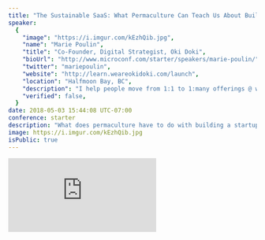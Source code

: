 ```yaml
---
title: "The Sustainable SaaS: What Permaculture Can Teach Us About Building Software"
speaker:
  {
    "image": "https://i.imgur.com/kEzhQib.jpg",
    "name": "Marie Poulin",
    "title": "Co-Founder, Digital Strategist, Oki Doki",
    "bioUrl": "http://www.microconf.com/starter/speakers/marie-poulin/",
    "twitter": "mariepoulin",
    "website": "http://learn.weareokidoki.com/launch",
    "location": "Halfmoon Bay, BC",
    "description": "I help people move from 1:1 to 1:many offerings @ weareokidoki.com  Saas co-founder, online courses + programs: doki.io",
    "verified": false,
  }
date: 2018-05-03 15:44:08 UTC-07:00
conference: starter
description: "What does permaculture have to do with building a startup? Everything."
image: https://i.imgur.com/kEzhQib.jpg
isPublic: true
---
```


<div class="iframe-wrapper"><iframe class="responsive-iframe" src="https://www.facebook.com/plugins/video.php?href=https%3A%2F%2Fbusiness.facebook.com%2Fteamlanio%2Fvideos%2F1679392802109343%2F&show_text=0&width=560" scrolling="no" frameborder="0" allowTransparency="true" allowFullScreen="true" /></div>

You'll learn:

- one
- two
- three

# Marie Poulin

![Marie, Ben, and Mochi's company - Oki Doki - helps people launch online courses and productized services.](https://i.imgur.com/h7g4mwF.jpg)

Marie started attending MicroConf three years ago and wishes she had started going earlier. She's made a lot of mistakes in her business that could've been avoided if she'd followed the advice of MicroConf.

This talk is a very honest behind-the-scenes look at what's happened since her company - [Oki Doki](https://oki.doki.io/) - launched, and their journey to sustainability.

Marie and Ben couldn't afford the expensive real estate in Vancouver while bootstrapping, so they bought a half-acre property on the Sunshine Coast of Canada.

![Marie, Ben, and Mochi's property on the Sunshine Coast of Canada.](https://i.imgur.com/IKm1wvA.jpg)

They had no idea how to maintain the land or gardens. On the suggestion of a friend, Marie decided to take a class in permaculture. The class promised to "become a more conscious designer of your life, landscape, relationships, and work while learning how to save time, energy, and money." That sounded compelling!

# Permaculture

![Permaculture principles, with highlighted principles relevant to SaaS. #large](https://i.imgur.com/WDG7u8H.png)

According to Toby Hemenway - a leading permaculturist - permaculture is "a set of techniques and principles for designing sustainable human settlements." It's a practice for clarifying what you want and how to sustainably get it.

In studying Permaculture, Marie noticed many parallels to what she wanted out of her SaaS business. She wondered what her business would look like if she approached it with the same intentionality as she was thinking about her land.

<!-- Outline:

- How we launched our idea(s)
- what we got wrong (and right)
- What permaculture can teach us
- What it means for you -->

# Oki Doki

Ben and Marie teamed up in early 2014 to form Oki Doki. Marie handled web design and strategy while Ben handled development projects. Though they'd teamed up, they kept their processes and clients separate.

Marie's clients were well paying people who had online courses, membership programs, and productized services. It took a lot of manual work for her to set up her clients' custom integrations in a hodge podge of WordPress plugins.

Ben had the idea to build their own course platform to automate Marie's tedious client setup process. They started building Doki later that year, though they didn't do any customer research or audience building.

In parallel, Marie was developing a program to help web designers transition into the role of digital strategist called Digital Strategy School. She raised \$10k pre-selling an alpha version of the course, and \$50k pre-selling the beta to a list of only 300 people.

Now that they had some money banked up, Ben decided to go full time building Doki.

## Permaculture Lesson 1: Observe & Interact

![Marie and Ben learned that any plants left uncovered were an all-you-can-eat buffet for deer.](https://i.imgur.com/NwgkEny.jpg)

In permaculture, you study everything you can about the land before making major decisions. What are the temperature ranges? Where does the sun and shade land? Are there predators? What plants are fertile? Before you've observed the environment, it's easy to make avoidable mistakes like planting uncovered alpine strawberries that get feasted on by local deer.

They'd made a similar mistake building Doki. They didn't do any deep-digging customer interviews to help understand their customer landscape before going all-in. They didn't consider what their lives would look like if the business succeeded.

The permaculture lesson Marie learned was to make sure she truly, deeply understood the landscape before starting to build. That means 20-100 deep customer interviews to understand why things happen the way they do before touching a line of code.

<!-- ![Oki Doki's path skipped the necessary permaculture lessons](https://i.imgur.com/RmHX1pX.png) -->

## Permaculture Lesson 2: Use Small and Slow Solutions

![A perfect tropical oasis isn't where to start, it's where you incrementally build to.](https://i.imgur.com/KNwyUnB.jpg)

In permaculture, it's infeasible to start by building a perfect tropical oasis in your backyard. A better step would be a simple raised garden bed.

When building software, instead of spending months building perfect scale-ready over-engineered infrastructure, start with the smallest useful thing you can sell to a customer. What's the "single raised garden bed" version of your application?

Marie and Ben made the mistake of building too much too fast for Doki. The first version of their software was built in secret with extravagant features (like complex multi-user permissions). Their first product demo happened after the product was already built.

A better first version of Doki could've looked like a single landing page with signup blog posts, a few prototypes, and office hour consultations. By watching people use the small pieces they built, it would've been much clearer which parts of Doki were intuitive and which weren't. By having more conversations with their audience of course creators, they would've better understood their challenges. By sharing early concepts of Doki, they would've let their customers lead their innovation.

Instead, they spent so much time building Doki in secret that they were afraid to tell people about it, because that would mean they could fail.

Even with these mistakes, they managed to get to \$1k MRR from their immediate network at the beginning of 2016.

## Permaculture Lesson 3: Design from patterns to details

In permaculture, following high level patterns of working with nature are more important than most detailed decisions. Instead of worrying about what color to paint your house facing the road, face your house to the sun. Instead of deliberating what type of grass to plant in your lawn, plant a garden.

In software, it's easy to get caught up in the details of what technical stack to use or what specific features to implement. Instead, focus on the bigger picture. What do your users actually care about?

Once Marie and Ben started having conversations with users, they realized the reason they were interested in a course platform was to diversify their consulting offerings. Users were interested in solving the problem of how to turn their one-on-one consulting into a course. Instead of caring about specific software features, Doki's users wanted help building courses.

To help broaden her focus and make sure she wasn't getting caught in the details, Marie found it useful to ask "how might we...?" questions. For example, "how might we improve the experience of teaching?" High-level pattern questions like this lead to better solutions than trying to optimize your course platform software's refresh time.

## Permaculture lesson 4: Integrate, rather than segregate

![Chickens integrated with plants creates an environment of healthier chickens and plants.](https://i.imgur.com/xWk5X7M.jpg)

In permaculture, complementary systems are brought together to make a healthier ecosystem.

Marie was running Digital Strategy School and Ben was building Doki completely separately, but Ben couldn't build and market Doki alone. Marie wondered how they could better integrate their efforts.

![Marie and Ben launched a product - Run Your Learning Launch - to help people learn how to launch their first course, which integrated perfectly with Doki and private consulting.](https://i.imgur.com/uAGo3ik.jpg)

Marie put Digital Strategy School on hold and doubled down on building a course to help people launch their first course - Run Your Learning Launch. She also returned to course consulting services. Marie and Ben found it was easier to sell \$2k/mo consulting retainers than a \$49/mo SaaS subscription.

In working more with clients 1:1, she noticed they were:

- spending too long building their courses before validating their ideas with their learners
- fire-hosing their learners with too much information up front
- expecting their first courses to replace their client income

These lessons could be used to improve her Run Your Learning Launch course and the Doki software platform.

Marie and Ben now had an integrated product/SaaS/service ecosystem. Marie's Run Your Learning Launch course helped people learn how to create a course, which could lead people to using the Doki SaaS platform to host their course and book course consulting

## 5. Creatively use and respond to change

![Marie and Ben adapted their language and features to serve their best customers.](https://i.imgur.com/xNsrrqZ.png)

In permaculture, problems are looked at as potential solutions. Instead of having too many aphids, perhaps you have an ecosystem that could support more ladybugs.

Marie and Ben had to adapt their business in a way that made sense for the way they worked with people. After two years of working with course creators and coaches, they had a much better understanding of who their best customers were and what their problems were.

With this improved understanding, they could stop worrying about what their competitors were doing and focus on what their customers needed. This focused their copy and features.

# Takeaway

![Marie, Ben, and Mochi living a great life with their small business.](https://i.imgur.com/g1e2EDU.jpg)

It took OKI DOKI 3 years to find their groove and become sustainable, and they feel great about that pace. They've made a conscious choice to grow slowly with less stress and less FOMO.

What do you want to get out of your SaaS, and how hard are you willing to work for it? Why hustle harder for a life you already have? You can make a great living as a small company and love life.

# Questions

**How do you set ground rules being married to your business partner? Have you set up "just in case" scenarios?**

_We treat each other like equals and give each other a ton of autonomy. We found out we have to have a meeting every week to get on the same page. Weekly meetings and check-ins, being honest about strengths and limitations, and getting an outside perspective._

**What other ways can you know if you're creating resonance?**

_Get your friends and other people in the industry to describe what you do to someone else. How do outside people perceive you? What words do they use? Those are the words that are going to create resonance with new customers._

**How did competition in the online learning landscape factor in your business decisions?**

_Our mastermind group suggested using high-touch onboarding as our strategic advantage. I love talking to people - that's our strength, let's use it to our advantage._

**Could you talk more about your nontechnical diverse audience?**

_Don't get stuck in your bubble of technical entrepreneurs - there are so many other kinds of people out there. Women especially are very willing to pay for help._

For more on Oki Doki, check out the [Oki Doki Launch Page](http://learn.weareokidoki.com/launch/). For more on permaculture, check out [Gaia's Garden](https://www.amazon.com/Gaias-Garden-Guide-Home-Scale-Permaculture/dp/1603580298).
